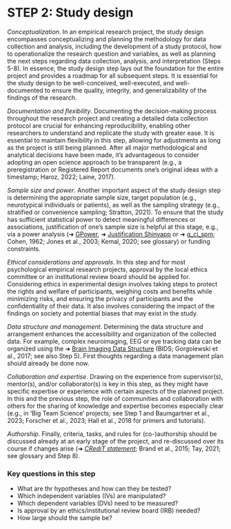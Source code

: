 # STEP 2: Study design

_Conceptualization_. In an empirical research project, the study design encompasses conceptualizing and planning the methodology for data collection and analysis, including the development of a study protocol, how to operationalize the research question and variables, as well as planning the next steps regarding data collection, analysis, and interpretation (Steps 5-8). In essence, the study design step lays out the foundation for the entire project and provides a roadmap for all subsequent steps. It is essential for the study design to be well-conceived, well-executed, and well-documented to ensure the quality, integrity, and generalizability of the findings of the research. 

_Documentation and flexibility_. Documenting the decision-making process throughout the research project and creating a detailed data collection protocol are crucial for enhancing reproducibility, enabling other researchers to understand and replicate the study with greater ease. It is essential to maintain flexibility in this step, allowing for adjustments as long as the project is still being planned. After all major methodological and analytical decisions have been made, it’s advantageous to consider adopting an open science approach to be transparent (e.g., a preregistration or Registered Report documents one’s original ideas with a timestamp; Haroz, 2022; Laine, 2017). 

_Sample size and power_. Another important aspect of the study design step is determining the appropriate sample size, target population (e.g., neurotypical individuals or patients), as well as the sampling strategy (e.g., stratified or convenience sampling; Stratton, 2021). To ensure that the study has sufficient statistical power to detect meaningful differences or associations, justification of one’s sample size is helpful at this stage, e.g., via a power analysis (➜ [GPower](https://www.psychologie.hhu.de/arbeitsgruppen/allgemeine-psychologie-und-arbeitspsychologie/gpower), ➜ [Justification Shinyapp](https://shiny.ieis.tue.nl/sample_size_justification/) or ➜ [g_ci_spm](https://github.com/Fungisai/g_ci_spm); Cohen, 1962; Jones et al., 2003; Kemal, 2020; see glossary) or funding constraints. 

_Ethical considerations and approvals_. In this step and for most psychological empirical research projects, approval by the local ethics committee or an institutional review board should be applied for. Considering ethics in experimental design involves taking steps to protect the rights and welfare of participants, weighing costs and benefits while minimizing risks, and ensuring the privacy of participants and the confidentiality of their data. It also involves considering the impact of the findings on society and potential biases that may exist in the study. 

_Data structure and management_. Determining the data structure and arrangement enhances the accessibility and organization of the collected data. For example, complex neuroimaging, EEG or eye tracking data can be organized using the ➜ [Brain Imaging Data Structure](https://bids.neuroimaging.io/) (BIDS; Gorgolewski et al., 2017; see also Step 5). First thoughts regarding a data management plan should already be done now.

_Collaboration and expertise_. Drawing on the experience from supervisor(s), mentor(s), and/or collaborator(s) is key in this step, as they might have specific expertise or experience with certain aspects of the planned project. In this and the previous step, the role of communities and collaboration with others  for the sharing of knowledge and expertise becomes especially clear (e.g., in ‘Big Team Science’ projects; see Step 1 and Baumgartner et al., 2023; Forscher et al., 2023; Hall et al., 2018 for primers and tutorials).

_Authorship_. Finally, criteria, tasks, and rules for (co-)authorship should be discussed already at an early stage of the project, and re-discussed over its course if changes arise (➜ [_CRediT statement_](https://credit.niso.org); Brand et al., 2015; Tay, 2021; see glossary and Step 8). 

### Key questions in this step
- What are thr hypotheses and how can they be tested?
- Which independent variables (IVs) are manipulated?
- Which dependent variables (DVs) need to be measured?
- Is approval by an ethics/institutional review board (IRB) needed?
- How large should the sample be?
